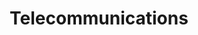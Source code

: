 ---
types: "word"

title: "Telecommunications"

categories: ['']

tags: ['Telecommunications']

arabic: 'علم الاتصالات'

arexps: []

enwords: ['Telecommunications']

enexps: []

arlexicons: 'ع'

enlexicons: 'T'

authors: ['Ruqayya Roshdy']

translators: ['']

citations: 'العربية والذكاء الاصطناعي'

sources: 'مركز الملك عبدالله بن عبدالعزيز الدولي لخدمة اللغة العربية'

word: "true"

slug: ""
---